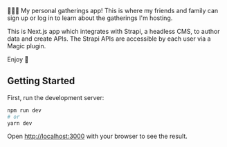 💁🏻‍♀️ My personal gatherings app! This is where my friends and family can sign up or log in to learn about the gatherings I'm hosting.

This is Next.js app which integrates with Strapi, a headless CMS, to author data and create APIs. The Strapi APIs are accessible by each user via a Magic plugin.

Enjoy 🎉

## Getting Started

First, run the development server:

```bash
npm run dev
# or
yarn dev
```

Open [http://localhost:3000](http://localhost:3000) with your browser to see the result.

